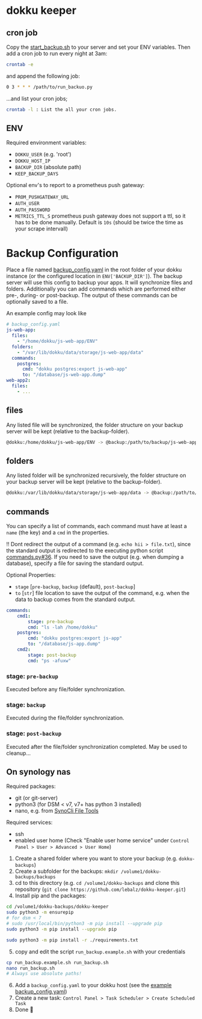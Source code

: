 # dokku keeper

## cron job

Copy the [start_backup.sh](start_backup.sh) to your server and set your ENV variables. Then add a cron job to run every night at 3am:

```sh
crontab -e
```

and append the following job:

```sh
0 3 * * * /path/to/run_backuo.py
```

...and list your cron jobs;
```sh
crontab -l : List the all your cron jobs.
```

## ENV
Required environment variables:
- `DOKKU_USER` (e.g. 'root')
- `DOKKU_HOST_IP`
- `BACKUP_DIR` (absolute path)
- `KEEP_BACKUP_DAYS`

Optional env's to report to a prometheus push gateway:
- `PROM_PUSHGATEWAY_URL`
- `AUTH_USER`
- `AUTH_PASSWORD`
- `METRICS_TTL_S` prometheus push gateway does not support a ttl, so it has to be done manually. Default is `10s` (should be twice the time as your scrape intervall)

# Backup Configuration

Place a file named [backup_config.yaml](backup_config.yaml) in the root folder of your dokku instance (or the configured location in `ENV['BACKUP_DIR']`). The backup server will use this config to backup your apps. It will synchronize files and folders. Additionally you can add commands which are performed either pre-, during- or post-backup. The output of these commands can be optionally saved to a file.

An example config may look like

```yaml
# backup_config.yaml
js-web-app:
  files:
    - "/home/dokku/js-web-app/ENV"
  folders:
    - "/var/lib/dokku/data/storage/js-web-app/data"
  commands:
    postgres:
      cmd: "dokku postgres:export js-web-app"
      to: "/database/js-web-app.dump"
web-app2:
  files:
    - ...
```

## files

Any listed file will be synchronized, the folder structure on your backup server will be kept (relative to the backup-folder).

```sh
@dokku:/home/dokku/js-web-app/ENV -> @backup:/path/to/backup/js-web-app/backup-2021-04-30/home/dokku/js-web-app/ENV
```

## folders

Any listed folder will be synchronized recursively, the folder structure on your backup server will be kept (relative to the backup-folder).

```sh
@dokku:/var/lib/dokku/data/storage/js-web-app/data -> @backup:/path/to/backup/js-web-app/backup-2021-04-30/var/lib/dokku/data/storage/js-web-app/data
```

## commands
You can specify a list of commands, each command must have at least a `name` (the key) and a `cmd` in the properties.

!! Dont redirect the output of a command (e.g. `echo hii > file.txt`), since the standard output is redirected to the executing python script [commands.py#36](https://github.com/lebalz/dokku-keeper/blob/main/lib/command.py#L36). If you need to save the output (e.g. when dumping a database), specify a file for saving the standard output.

Optional Properties:
- `stage` [`pre-backup`, `backup` (default), `post-backup`]
- `to` [`str`] file location to save the output of the command, e.g. when the data to backup comes from the standard output.

```yaml
commands:
    cmd1:
        stage: pre-backup
        cmd: "ls -lah /home/dokku"
    postgres:
        cmd: "dokku postgres:export js-app"
        to: "/database/js-app.dump"
    cmd2:
        stage: post-backup
        cmd: "ps -afuxw"
```

### stage: `pre-backup`
Executed before any file/folder synchronization.
### stage: `backup`
Executed during the file/folder synchronization.
### stage: `post-backup`
Executed after the file/folder synchronization completed. May be used to cleanup...




## On synology nas

Required packages:
- git (or git-server)
- python3 (for DSM < v7, v7+ has python 3 installed)
- nano, e.g. from [SynoCli File Tools](https://think.unblog.ch/en/how-to-install-nano-on-synology-nas/)

Required services:
- ssh
- enabled user home (Check "Enable user home service" under `Control Panel > User > Advanced > User Home`)

1. Create a shared folder where you want to store your backup (e.g. `dokku-backups`)
2. Create a subfolder for the backups: `mkdir /volume1/dokku-backups/backups`
3. cd to this directory (e.g. `cd /volume1/dokku-backups` and clone this repository (`git clone https://github.com/lebalz/dokku-keeper.git`)
4. Install pip and the packages:
```sh
cd /volume1/dokku-backups/dokku-keeper
sudo python3 -m ensurepip
# for dsm < 7
# sudo /usr/local/bin/python3 -m pip install --upgrade pip
sudo python3 -m pip install --upgrade pip

sudo python3 -m pip install -r ./requirements.txt
```
5. copy and edit the script `run_backup.example.sh` with your credentials
```sh
cp run_backup.example.sh run_backup.sh
nano run_backup.sh
# Always use absolute paths!
```
6. Add a `backup_config.yaml` to your dokku host (see the [example backup_config.yaml](backup_config.yaml))
7. Create a new task: `Control Panel > Task Scheduler > Create Scheduled Task`
8. Done 🎊

